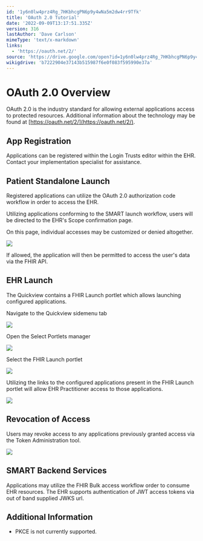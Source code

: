 ```yaml
---
id: '1y6n0lw4prz4Rg_7HKbhcgPN6p9y4wNa5m2dw4rr9Tfk'
title: 'OAuth 2.0 Tutorial'
date: '2022-09-09T13:17:51.335Z'
version: 316
lastAuthor: 'Dave Carlson'
mimeType: 'text/x-markdown'
links:
  - 'https://oauth.net/2/'
source: 'https://drive.google.com/open?id=1y6n0lw4prz4Rg_7HKbhcgPN6p9y4wNa5m2dw4rr9Tfk'
wikigdrive: 'b7222904e37143b515987f6e0f083f595990e37a'
---
```

# OAuth 2.0 Overview

OAuth 2.0 is the industry standard for allowing external applications access to protected resources. Additional information about the technology may be found at [https://oauth.net/2/](https://oauth.net/2/).


## App Registration

Applications can be registered within the Login Trusts editor within the EHR. Contact your implementation specialist for assistance.

## Patient Standalone Launch

Registered applications can utilize the OAuth 2.0 authorization code workflow in order to access the EHR.

Utilizing applications conforming to the SMART launch workflow, users will be directed to the EHR's Scope confirmation page.

On this page, individual accesses may be customized or denied altogether.

![](../oauth-2.0-tutorial.assets/100000000000024D000003A9E512DDE35DF1AC55.png)

If allowed, the application will then be permitted to access the user's data via the FHIR API.

## EHR Launch

The Quickview contains a FHIR Launch portlet which allows launching configured applications.

Navigate to the Quickview sidemenu tab

![](../oauth-2.0-tutorial.assets/10000000000003DB000001C70C0E56B3DBAD3017.png)


Open the Select Portlets manager

![](../oauth-2.0-tutorial.assets/10000000000003DB000001C70E6B9C263A13A149.png)

Select the FHIR Launch portlet

![](../oauth-2.0-tutorial.assets/10000000000001F300000244AD6BDD366A9426B8.png)

Utilizing the links to the configured applications present in the FHIR Launch portlet will allow EHR Practitioner access to those applications.

![](../oauth-2.0-tutorial.assets/1000000000000259000001B92CBF914EFE4B3ECB.png)


## Revocation of Access

Users may revoke access to any applications previously granted access via the Token Administration tool.

![](../oauth-2.0-tutorial.assets/1000000000000741000003C39F434CC820EAC450.png)


## SMART Backend Services

Applications may utilize the FHIR Bulk access workflow order to consume EHR resources.
The EHR supports authentication of JWT access tokens via out of band supplied JWKS url.

## Additional Information

* PKCE is not currently supported.
